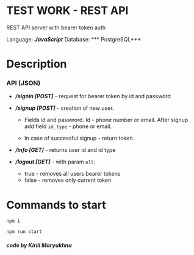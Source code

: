 # TEST WORK - REST API
REST API server with bearer token auth

Language: ***JavaScript***
Database: *** PostgreSQL***

# Description
### API (JSON)
- ***/signin [POST]*** - request for bearer token by id and password


- ***/signup [POST]*** - creation of new user.

  - Fields id and password. Id - phone number or email. After signup add field `id_type` - phone or email.

  - In case of successful signup - return token.


- ***/info [GET]*** - returns user id and id type


- ***/logout [GET]*** - with param `all`:

  - true - removes all users bearer tokens 
  - false - removes only current token
# Commands to start
 ```
 npm i
 
 npm run start
```

#### *code by Kirill Maryukhna*

